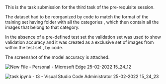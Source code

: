 This is the task submission for the third task of the pre-requisite session.

The dataset had to be reorganized by code to match the format of the training set having folder with all the categories , which then contain all the images that belong to that category.

In the absence of a pre-defined test set the validation set was used to show validation accuracy and it was created as a exclusive set of images from within the test set , by code. 

The screenshot of the model accuracy is attached.

![New File - Personal - Microsoft​ Edge 25-02-2022 15_24_12](https://user-images.githubusercontent.com/65271592/155695019-c1cab0d0-2815-4ff4-adbb-662911ae2fd1.png)


![task ipynb - t3 - Visual Studio Code  Administrator  25-02-2022 15_24_23](https://user-images.githubusercontent.com/65271592/155695029-3cca2e9b-2d96-4fa5-a84b-e88f045115d2.png)
